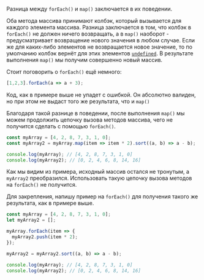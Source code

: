 Разница между `forEach()` и `map()` заключается в их поведении.

Оба метода массива принимают колбэк, который вызывается для каждого элемента массива. Разница заключается в том, что колбэк в `forEach()` не должен ничего возвращать, а в `map()` наоборот - предусматривает возвращение нового значения в любом случае. Если же для каких-либо элементов не возвращается новое значение, то по умолчанию колбэк вернёт для этих элементов [`undefined`](/js/undefined/). В результате выполнения `map()` мы получим совершенно новый массив.

Стоит поговорить о `forEach()` ещё немного:

```js
[1,2,3].forEach(a => a + 3);
```

Код, как в примере выше не упадет с ошибкой. Он абсолютно валиден, но при этом не выдаст того же результата, что и `map()`

Благодаря такой разнице в поведении, после выполнения `map()` мы можем продолжить цепочку вызова методов массива, чего не получится сделать с помощью `forEach()`.

```js
const myArray = [4, 2, 8, 7, 3, 1, 0];
const myArray2 = myArray.map(item => item * 2).sort((a, b) => a - b);

console.log(myArray); // [4, 2, 8, 7, 3, 1, 0]
console.log(myArray2); // [0, 2, 4, 6, 8, 14, 16]
```

Как мы видим из примера, исходный массив остался не тронутым, а `myArray2` преобразился. Использовать такую цепочку вызова методов на `forEach()` не получится.

Для закрепления, напишу пример на `forEach()` для получения такого же результата, как в примере выше.

```js
const myArray = [4, 2, 8, 7, 3, 1, 0];
let myArray2 = [];

myArray.forEach(item => {
  myArray2.push(item * 2);
});

myArray2 = myArray2.sort((a, b) => a - b);

console.log(myArray); // [4, 2, 8, 7, 3, 1, 0]
console.log(myArray2); // [0, 2, 4, 6, 8, 14, 16]
```
